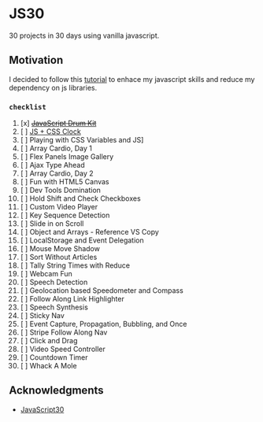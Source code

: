 # JS30

30 projects in 30 days using vanilla javascript.

## Motivation

I decided to  follow this [tutorial](https://JavaScript30.com) to enhace my javascript skills and reduce my dependency on js libraries.


### `checklist`

1. [x]  ~~[JavaScript Drum Kit](https://github.com/chinmoyDebnath/JS30/tree/master/drums)~~
2. [ ] [JS + CSS Clock](https://github.com/chinmoyDebnath/JS30/tree/master/clock) 
3. [ ] Playing with CSS Variables and JS] 
4. [ ] Array Cardio, Day 1 
5. [ ] Flex Panels Image Gallery 
6. [ ] Ajax Type Ahead 
7. [ ] Array Cardio, Day 2 
8. [ ] Fun with HTML5 Canvas 
9. [ ] Dev Tools Domination 
10. [ ] Hold Shift and Check Checkboxes 
11. [ ] Custom Video Player 
12. [ ] Key Sequence Detection 
13. [ ] Slide in on Scroll 
14. [ ] Object and Arrays - Reference VS Copy 
15. [ ] LocalStorage and Event Delegation 
16. [ ] Mouse Move Shadow 
17. [ ] Sort Without Articles 
18. [ ] Tally String Times with Reduce 
19. [ ] Webcam Fun 
20. [ ] Speech Detection 
21. [ ] Geolocation based Speedometer and Compass 
22. [ ] Follow Along Link Highlighter 
23. [ ] Speech Synthesis 
24. [ ] Sticky Nav 
25. [ ] Event Capture, Propagation, Bubbling, and Once
26. [ ] Stripe Follow Along Nav
27. [ ] Click and Drag
28. [ ] Video Speed Controller
29. [ ] Countdown Timer
30. [ ] Whack A Mole



## Acknowledgments

* [JavaScript30](https://javascript30.com/)
